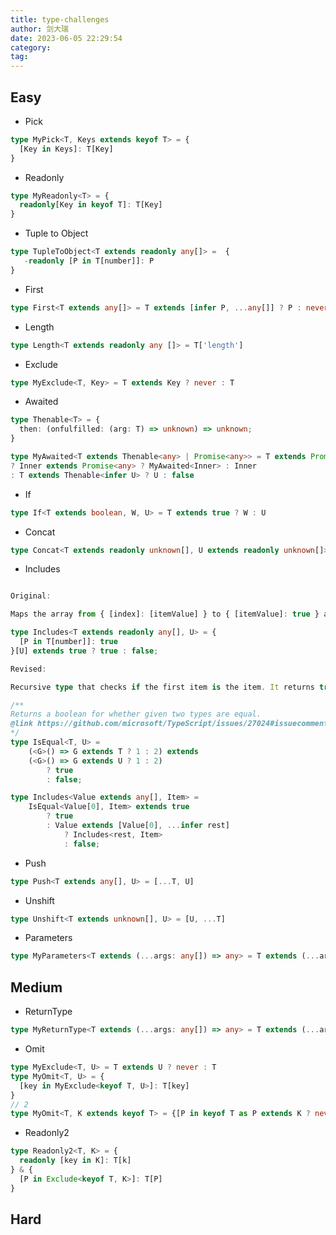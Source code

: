 ```yaml
---
title: type-challenges
author: 剑大瑞
date: 2023-06-05 22:29:54
category:
tag:
---
```


## Easy

- Pick

```typescript
type MyPick<T, Keys extends keyof T> = {
  [Key in Keys]: T[Key]
}
```

- Readonly

```typescript
type MyReadonly<T> = {
  readonly[Key in keyof T]: T[Key]
}
```

- Tuple to Object

```typescript
type TupleToObject<T extends readonly any[]> =  {
   -readonly [P in T[number]]: P
}
```

- First

```typescript
type First<T extends any[]> = T extends [infer P, ...any[]] ? P : never
```

- Length

```typescript
type Length<T extends readonly any []> = T['length'] 
```

- Exclude

```typescript
type MyExclude<T, Key> = T extends Key ? never : T
```

- Awaited

```typescript
type Thenable<T> = {
  then: (onfulfilled: (arg: T) => unknown) => unknown;
}

type MyAwaited<T extends Thenable<any> | Promise<any>> = T extends Promise<infer Inner>
? Inner extends Promise<any> ? MyAwaited<Inner> : Inner
: T extends Thenable<infer U> ? U : false
```

- If

```typescript
type If<T extends boolean, W, U> = T extends true ? W : U
```

- Concat

```typescript
type Concat<T extends readonly unknown[], U extends readonly unknown[]> = [...T, ...U]
```

- Includes

```typescript

Original:

Maps the array from { [index]: [itemValue] } to { [itemValue]: true } and returns whether the expected item value, U, is true. This only allows U, to be a PropertyKey, so it won't pass all test cases.

type Includes<T extends readonly any[], U> = {
  [P in T[number]]: true
}[U] extends true ? true : false;

Revised:

Recursive type that checks if the first item is the item. It returns true if so, or else it just rerunning the type on the rest of the items.

/**
Returns a boolean for whether given two types are equal.
@link https://github.com/microsoft/TypeScript/issues/27024#issuecomment-421529650
*/
type IsEqual<T, U> =
	(<G>() => G extends T ? 1 : 2) extends
	(<G>() => G extends U ? 1 : 2)
		? true
		: false;

type Includes<Value extends any[], Item> =
	IsEqual<Value[0], Item> extends true
		? true
		: Value extends [Value[0], ...infer rest]
			? Includes<rest, Item>
			: false;

```

- Push

```typescript
type Push<T extends any[], U> = [...T, U]
```

- Unshift

```typescript
type Unshift<T extends unknown[], U> = [U, ...T]
```

- Parameters

```typescript
type MyParameters<T extends (...args: any[]) => any> = T extends (...args: infer P) => any ? P : never
```

## Medium

- ReturnType

```typescript
type MyReturnType<T extends (...args: any[]) => any> = T extends (...args: any[]) => infer R ? R : never
```

- Omit

```typescript
type MyExclude<T, U> = T extends U ? never : T
type MyOmit<T, U> = {
  [key in MyExclude<keyof T, U>]: T[key] 
}
// 2
type MyOmit<T, K extends keyof T> = {[P in keyof T as P extends K ? never: P] :T[P]}
```

- Readonly2

```typescript
type Readonly2<T, K> = {
  readonly [key in K]: T[k]
} & {
  [P in Exclude<keyof T, K>]: T[P]
}
```





## Hard